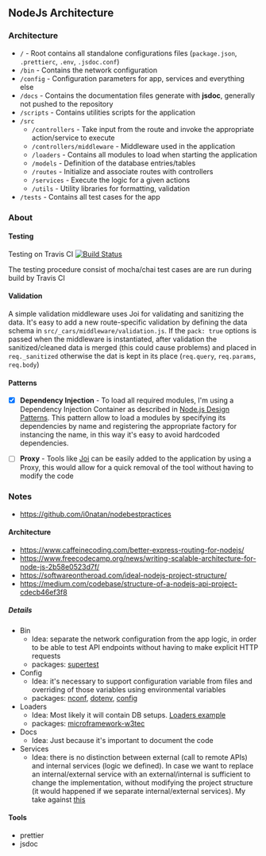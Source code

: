 ## NodeJs Architecture

### Architecture

-   `/` - Root contains all standalone configurations files (`package.json`, `.prettierc`, `.env`, `.jsdoc.conf`)
-   `/bin` - Contains the network configuration
-   `/config` - Configuration parameters for app, services and everything else
-   `/docs` - Contains the documentation files generate with **jsdoc**, generally not pushed to the repository
-   `/scripts` - Contains utilities scripts for the application
-   `/src`
    -   `/controllers` - Take input from the route and invoke the appropriate action/service to execute
    -   `/controllers/middleware` - Middleware used in the application
    -   `/loaders` - Contains all modules to load when starting the application
    -   `/models` - Definition of the database entries/tables
    -   `/routes` - Initialize and associate routes with controllers
    -   `/services` - Execute the logic for a given actions
    -   `/utils` - Utility libraries for formatting, validation
-   `/tests` - Contains all test cases for the app

### About

#### Testing

Testing on Travis CI [![Build Status](https://travis-ci.org/fedemengo/nodejs-architecture.svg?branch=master)](https://travis-ci.org/fedemengo/nodejs-architecture)

The testing procedure consist of mocha/chai test cases are are run during build by Travis CI

#### Validation

A simple validation middleware uses Joi for validating and sanitizing the data. It's easy to add a new route-specific validation by defining the data schema in `src/_cars/middleware/validation.js`. If the `pack: true` options is passed when the middleware is instantiated, after validation the sanitized/cleaned data is merged (this could cause problems) and placed in `req._sanitized` otherwise the dat is kept in its place (`req.query`, `req.params`, `req.body`)

#### Patterns

-   [x] **Dependency Injection** - To load all required modules, I'm using a Dependency Injection Container as described in [Node.js Design Patterns](https://www.nodejsdesignpatterns.com/). This pattern allow to load a modules by specifying its dependencies by name and registering the appropriate factory for instancing the name, in this way it's easy to avoid hardcoded dependencies.

-   [ ] **Proxy** - Tools like [Joi](https://github.com/hapijs/joi) can be easily added to the application by using a Proxy, this would allow for a quick removal of the tool without having to modify the code

### Notes

-   https://github.com/i0natan/nodebestpractices

#### Architecture

-   https://www.caffeinecoding.com/better-express-routing-for-nodejs/
-   https://www.freecodecamp.org/news/writing-scalable-architecture-for-node-js-2b58e0523d7f/
-   https://softwareontheroad.com/ideal-nodejs-project-structure/
-   https://medium.com/codebase/structure-of-a-nodejs-api-project-cdecb46ef3f8

##### Details

-   Bin
    -   Idea: separate the network configuration from the app logic, in order to be able to test API endpoints without having to make explicit HTTP requests
    -   packages: [supertest](https://www.npmjs.com/package/supertest)
-   Config
    -   Idea: it's necessary to support configuration variable from files and overriding of those variables using environmental variables
    -   packages: [nconf](https://www.npmjs.com/package/nconf), [dotenv](https://www.npmjs.com/package/dotenv), [config](https://www.npmjs.com/package/config)
-   Loaders
    -   Idea: Most likely it will contain DB setups. [Loaders example](https://softwareontheroad.com/ideal-nodejs-project-structure/#loaders)
    -   packages: [microframework-w3tec](https://www.npmjs.com/package/microframework-w3tec)
-   Docs
    -   Idea: Just because it's important to document the code
-   Services
    -   Idea: there is no distinction between external (call to remote APIs) and internal services (logic we defined). In case we want to replace an internal/external service with an external/internal is sufficient to change the implementation, without modifying the project structure (it would happened if we separate internal/external services). My take against [this](https://medium.com/codebase/structure-of-a-nodejs-api-project-cdecb46ef3f8)

#### Tools

-   prettier
-   jsdoc
